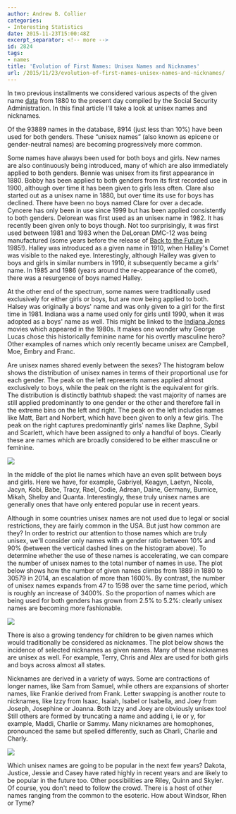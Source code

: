 ```yaml
---
author: Andrew B. Collier
categories:
- Interesting Statistics
date: 2015-11-23T15:00:48Z
excerpt_separator: <!-- more -->
id: 2824
tags:
- names
title: 'Evolution of First Names: Unisex Names and Nicknames'
url: /2015/11/23/evolution-of-first-names-unisex-names-and-nicknames/
---
```


<!--more-->

In two previous installments we considered various aspects of the given name [data](http://www.ssa.gov/oact/babynames/limits.html) from 1880 to the present day compiled by the Social Security Administration. In this final article I'll take a look at unisex names and nicknames.

Of the 93889 names in the database, 8914 (just less than 10%) have been used for both genders. These “unisex names” (also known as epicene or gender-neutral names) are becoming progressively more common.

Some names have always been used for both boys and girls. New names are also continuously being introduced, many of which are also immediately applied to both genders. Bennie was unisex from its first appearance in 1880. Bobby has been applied to both genders from its first recorded use in 1900, although over time it has been given to girls less often. Clare also started out as a unisex name in 1880, but over time its use for boys has declined. There have been no boys named Clare for over a decade. Cyncere has only been in use since 1999 but has been applied consistently to both genders. Delorean was first used as an unisex name in 1982. It has recently been given only to boys though. Not too surprisingly, it was first used between 1981 and 1983 when the DeLorean DMC-12 was being manufactured (some years before the release of [Back to the Future](https://en.wikipedia.org/wiki/Back_to_the_Future) in 1985!). Halley was introduced as a given name in 1910, when Halley's Comet was visible to the naked eye. Interestingly, although Halley was given to boys and girls in similar numbers in 1910, it subsequently became a girls' name. In 1985 and 1986 (years around the re-appearance of the comet), there was a resurgence of boys named Halley.

At the other end of the spectrum, some names were traditionally used exclusively for either girls or boys, but are now being applied to both. Halsey was originally a boys' name and was only given to a girl for the first time in 1981. Indiana was a name used only for girls until 1990, when it was adopted as a boys' name as well. This might be linked to the [Indiana Jones](https://en.wikipedia.org/wiki/Indiana_Jones) movies which appeared in the 1980s. It makes one wonder why George Lucas chose this historically feminine name for his overtly masculine hero? Other examples of names which only recently became unisex are Campbell, Moe, Embry and Franc.

Are unisex names shared evenly between the sexes? The histogram below shows the distribution of unisex names in terms of their proportional use for each gender. The peak on the left represents names applied almost exclusively to boys, while the peak on the right is the equivalent for girls. The distribution is distinctly bathtub shaped: the vast majority of names are still applied predominantly to one gender or the other and therefore fall in the extreme bins on the left and right. The peak on the left includes names like Matt, Bart and Norbert, which have been given to only a few girls. The peak on the right captures predominantly girls' names like Daphne, Sybil and Scarlett, which have been assigned to only a handful of boys. Clearly these are names which are broadly considered to be either masculine or feminine.

<img src="{{ site.baseurl }}/static/img/2015/11/gender-ratio-unisex.png">

In the middle of the plot lie names which have an even split between boys and girls. Here we have, for example, Gabriyel, Keagyn, Laetyn, Nicola, Jacyn, Kobi, Babe, Tracy, Rael, Codie, Adrean, Daine, Germany, Burnice, Mikah, Shelby and Quanta. Interestingly, these truly unisex names are generally ones that have only entered popular use in recent years.

Although in some countries unisex names are not used due to legal or social restrictions, they are fairly common in the USA. But just how common are they? In order to restrict our attention to those names which are truly unisex, we'll consider only names with a gender ratio between 10% and 90% (between the vertical dashed lines on the histogram above). To determine whether the use of these names is accelerating, we can compare the number of unisex names to the total number of names in use. The plot below shows how the number of given names climbs from 1889 in 1880 to 30579 in 2014, an escalation of more than 1600%. By contrast, the number of unisex names expands from 47 to 1598 over the same time period, which is roughly an increase of 3400%. So the proportion of names which are being used for both genders has grown from 2.5% to 5.2%: clearly unisex names are becoming more fashionable.

<img src="{{ site.baseurl }}/static/img/2015/11/names-total-unisex.png">

There is also a growing tendency for children to be given names which would traditionally be considered as nicknames. The plot below shows the incidence of selected nicknames as given names. Many of these nicknames are unisex as well. For example, Terry, Chris and Alex are used for both girls and boys across almost all states.

Nicknames are derived in a variety of ways. Some are contractions of longer names, like Sam from Samuel, while others are expansions of shorter names, like Frankie derived from Frank. Letter swapping is another route to nicknames, like Izzy from Isaac, Isaiah, Isabel or Isabella, and Joey from Joseph, Josephine or Joanna. Both Izzy and Joey are obviously unisex too! Still others are formed by truncating a name and adding i, ie or y, for example, Maddi, Charlie or Sammy. Many nicknames are homophones, pronounced the same but spelled differently, such as Charli, Charlie and Charly.

<img src="{{ site.baseurl }}/static/img/2015/11/nicknames-states.png">

Which unisex names are going to be popular in the next few years? Dakota, Justice, Jessie and Casey have rated highly in recent years and are likely to be popular in the future too. Other possibilities are Riley, Quinn and Skyler. Of course, you don't need to follow the crowd. There is a host of other names ranging from the common to the esoteric. How about Windsor, Rhen or Tyme?
